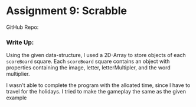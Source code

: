 # Assignment 9: Scrabble

GitHub Repo:


### Write Up:
Using the given data-structure, I used a 2D-Array to store objects of each `scoreBoard` square. Each `scoreBoard` square contains an object with properties containing the image, letter, letterMultipler, and the word multiplier.

I wasn't able to complete the program with the alloated time, since I have to travel for the holidays. I tried to make the gameplay the same as the given example